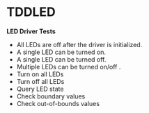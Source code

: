 # TDDLED

**LED Driver Tests**

 - All LEDs are off after the driver is initialized.
 - A single LED can be turned on.
 - A single LED can be turned off.
 - Multiple LEDs can be turned on/off .
 - Turn on all LEDs
 - Turn off all LEDs
 - Query LED state
 - Check boundary values
 - Check out-of-bounds values
